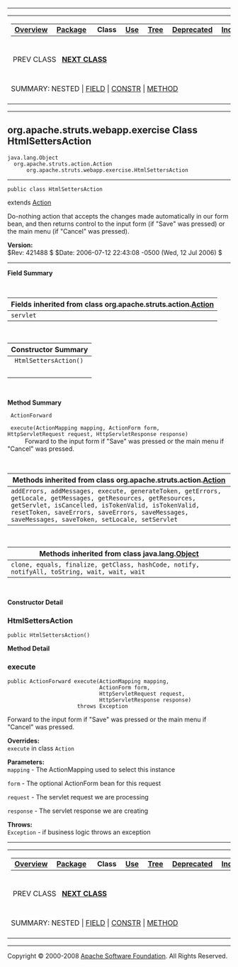 ------------------------------------------------------------------------

<span id="navbar_top"></span> [](#skip-navbar_top "Skip navigation links")

<table>
<colgroup>
<col width="50%" />
<col width="50%" />
</colgroup>
<tbody>
<tr class="odd">
<td align="left"><span id="navbar_top_firstrow"></span>
<table>
<tbody>
<tr class="odd">
<td align="left"><a href="../../../../../overview-summary.html.md"><strong>Overview</strong></a> </td>
<td align="left"><a href="package-summary.html.md"><strong>Package</strong></a> </td>
<td align="left"> <strong>Class</strong> </td>
<td align="left"><a href="class-use/HtmlSettersAction.html.md"><strong>Use</strong></a> </td>
<td align="left"><a href="package-tree.html.md"><strong>Tree</strong></a> </td>
<td align="left"><a href="../../../../../deprecated-list.html.md"><strong>Deprecated</strong></a> </td>
<td align="left"><a href="../../../../../index-all.html.md"><strong>Index</strong></a> </td>
<td align="left"><a href="../../../../../help-doc.html.md"><strong>Help</strong></a> </td>
</tr>
</tbody>
</table></td>
<td align="left"></td>
</tr>
<tr class="even">
<td align="left"> PREV CLASS   <a href="../../../../../org/apache/struts/webapp/exercise/ImageAction.html.md" title="class in org.apache.struts.webapp.exercise"><strong>NEXT CLASS</strong></a></td>
<td align="left"><a href="../../../../../index.html.md?org/apache/struts/webapp/exercise/HtmlSettersAction.html"><strong>FRAMES</strong></a>    <a href="HtmlSettersAction.html"><strong>NO FRAMES</strong></a>    
<a href="../../../../../allclasses-noframe.html.md"><strong>All Classes</strong></a></td>
</tr>
<tr class="odd">
<td align="left">SUMMARY: NESTED | <a href="#fields_inherited_from_class_org.apache.struts.action.Action">FIELD</a> | <a href="#constructor_summary">CONSTR</a> | <a href="#method_summary">METHOD</a></td>
<td align="left">DETAIL: FIELD | <a href="#constructor_detail">CONSTR</a> | <a href="#method_detail">METHOD</a></td>
</tr>
</tbody>
</table>

<span id="skip-navbar_top"></span>

------------------------------------------------------------------------

org.apache.struts.webapp.exercise
 Class HtmlSettersAction
---------------------------------

    java.lang.Object
      org.apache.struts.action.Action
          org.apache.struts.webapp.exercise.HtmlSettersAction

------------------------------------------------------------------------

    public class HtmlSettersAction

extends [Action](http://struts.apache.org/apidocs/org/apache/struts/action/Action.html.md?is-external=true "class or interface in org.apache.struts.action")

Do-nothing action that accepts the changes made automatically in our form bean, and then returns control to the input form (if "Save" was pressed) or the main menu (if "Cancel" was pressed).

**Version:**  
$Rev: 421488 $ $Date: 2006-07-12 22:43:08 -0500 (Wed, 12 Jul 2006) $

------------------------------------------------------------------------

<span id="field_summary"></span>

**Field Summary**

 <span id="fields_inherited_from_class_org.apache.struts.action.Action"></span>

| **Fields inherited from class org.apache.struts.action.[Action](http://struts.apache.org/apidocs/org/apache/struts/action/Action.html.md?is-external=true "class or interface in org.apache.struts.action")** |
|------------------------------------------------------------------------------------------------------------------------------------------------------------------------------------------------------------|
| `servlet`                                                                                                                                                                                                  |

  <span id="constructor_summary"></span>

| **Constructor Summary** |
|-------------------------|
| ` HtmlSettersAction()`  
                          |

  <span id="method_summary"></span>

**Method Summary**

` ActionForward`

` execute(ActionMapping mapping, ActionForm form, HttpServletRequest request, HttpServletResponse response)`
           Forward to the input form if "Save" was pressed or the main menu if "Cancel" was pressed.

 <span id="methods_inherited_from_class_org.apache.struts.action.Action"></span>

| **Methods inherited from class org.apache.struts.action.[Action](http://struts.apache.org/apidocs/org/apache/struts/action/Action.html.md?is-external=true "class or interface in org.apache.struts.action")**                                                            |
|------------------------------------------------------------------------------------------------------------------------------------------------------------------------------------------------------------------------------------------------------------------------|
| `addErrors, addMessages, execute, generateToken, getErrors, getLocale, getMessages, getResources, getResources, getServlet, isCancelled, isTokenValid, isTokenValid, resetToken, saveErrors, saveErrors, saveMessages, saveMessages, saveToken, setLocale, setServlet` |

 <span id="methods_inherited_from_class_java.lang.Object"></span>

| **Methods inherited from class java.lang.[Object](http://java.sun.com/j2se/1.4.2/docs/api/java/lang/Object.html.md?is-external=true "class or interface in java.lang")** |
|-----------------------------------------------------------------------------------------------------------------------------------------------------------------------|
| `clone, equals, finalize, getClass, hashCode, notify, notifyAll, toString, wait, wait, wait`                                                                          |

 

<span id="constructor_detail"></span>

**Constructor Detail**

### HtmlSettersAction

    public HtmlSettersAction()

<span id="method_detail"></span>

**Method Detail**

### execute

    public ActionForward execute(ActionMapping mapping,
                                 ActionForm form,
                                 HttpServletRequest request,
                                 HttpServletResponse response)
                          throws Exception

Forward to the input form if "Save" was pressed or the main menu if "Cancel" was pressed.

**Overrides:**  
`execute` in class `Action`

<!-- -->

**Parameters:**  
`mapping` - The ActionMapping used to select this instance

`form` - The optional ActionForm bean for this request

`request` - The servlet request we are processing

`response` - The servlet response we are creating

**Throws:**  
`Exception` - if business logic throws an exception

------------------------------------------------------------------------

<span id="navbar_bottom"></span> [](#skip-navbar_bottom "Skip navigation links")

<table>
<colgroup>
<col width="50%" />
<col width="50%" />
</colgroup>
<tbody>
<tr class="odd">
<td align="left"><span id="navbar_bottom_firstrow"></span>
<table>
<tbody>
<tr class="odd">
<td align="left"><a href="../../../../../overview-summary.html.md"><strong>Overview</strong></a> </td>
<td align="left"><a href="package-summary.html.md"><strong>Package</strong></a> </td>
<td align="left"> <strong>Class</strong> </td>
<td align="left"><a href="class-use/HtmlSettersAction.html.md"><strong>Use</strong></a> </td>
<td align="left"><a href="package-tree.html.md"><strong>Tree</strong></a> </td>
<td align="left"><a href="../../../../../deprecated-list.html.md"><strong>Deprecated</strong></a> </td>
<td align="left"><a href="../../../../../index-all.html.md"><strong>Index</strong></a> </td>
<td align="left"><a href="../../../../../help-doc.html.md"><strong>Help</strong></a> </td>
</tr>
</tbody>
</table></td>
<td align="left"></td>
</tr>
<tr class="even">
<td align="left"> PREV CLASS   <a href="../../../../../org/apache/struts/webapp/exercise/ImageAction.html.md" title="class in org.apache.struts.webapp.exercise"><strong>NEXT CLASS</strong></a></td>
<td align="left"><a href="../../../../../index.html.md?org/apache/struts/webapp/exercise/HtmlSettersAction.html"><strong>FRAMES</strong></a>    <a href="HtmlSettersAction.html"><strong>NO FRAMES</strong></a>    
<a href="../../../../../allclasses-noframe.html.md"><strong>All Classes</strong></a></td>
</tr>
<tr class="odd">
<td align="left">SUMMARY: NESTED | <a href="#fields_inherited_from_class_org.apache.struts.action.Action">FIELD</a> | <a href="#constructor_summary">CONSTR</a> | <a href="#method_summary">METHOD</a></td>
<td align="left">DETAIL: FIELD | <a href="#constructor_detail">CONSTR</a> | <a href="#method_detail">METHOD</a></td>
</tr>
</tbody>
</table>

<span id="skip-navbar_bottom"></span>

------------------------------------------------------------------------

Copyright © 2000-2008 [Apache Software Foundation](http://www.apache.org/). All Rights Reserved.
